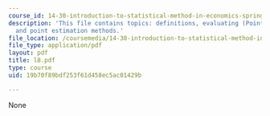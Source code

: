 ```yaml
---
course_id: 14-30-introduction-to-statistical-method-in-economics-spring-2006
description: 'This file contains topics: definitions, evaluating (Point) estimators
  and point estimation methods.'
file_location: /coursemedia/14-30-introduction-to-statistical-method-in-economics-spring-2006/19b70f89bdf253f61d458ec5ac01429b_l8.pdf
file_type: application/pdf
layout: pdf
title: l8.pdf
type: course
uid: 19b70f89bdf253f61d458ec5ac01429b

---
```

None